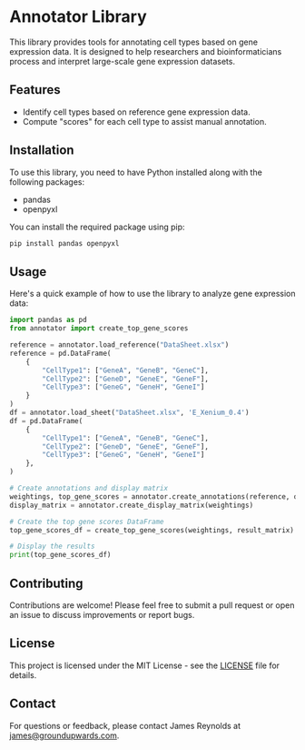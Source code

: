 # Annotator Library

This library provides tools for annotating cell types based on gene expression data. It is designed to help researchers and bioinformaticians process and interpret large-scale gene expression datasets.

## Features

- Identify cell types based on reference gene expression data.
- Compute "scores" for each cell type to assist manual annotation.

## Installation

To use this library, you need to have Python installed along with the following packages:

- pandas
- openpyxl

You can install the required package using pip:

```bash
pip install pandas openpyxl
```
## Usage

Here's a quick example of how to use the library to analyze gene expression data:

```python
import pandas as pd
from annotator import create_top_gene_scores

reference = annotator.load_reference("DataSheet.xlsx")
reference = pd.DataFrame(
    {
        "CellType1": ["GeneA", "GeneB", "GeneC"],
        "CellType2": ["GeneD", "GeneE", "GeneF"],
        "CellType3": ["GeneG", "GeneH", "GeneI"]
    }
)
df = annotator.load_sheet("DataSheet.xlsx", 'E_Xenium_0.4')
df = pd.DataFrame(
    {
        "CellType1": ["GeneA", "GeneB", "GeneC"],
        "CellType2": ["GeneD", "GeneE", "GeneF"],
        "CellType3": ["GeneG", "GeneH", "GeneI"]
    },
)

# Create annotations and display matrix
weightings, top_gene_scores = annotator.create_annotations(reference, df)
display_matrix = annotator.create_display_matrix(weightings)

# Create the top gene scores DataFrame
top_gene_scores_df = create_top_gene_scores(weightings, result_matrix)

# Display the results
print(top_gene_scores_df)
```

## Contributing

Contributions are welcome! Please feel free to submit a pull request or open an issue to discuss improvements or report bugs.

## License

This project is licensed under the MIT License - see the [LICENSE](LICENSE) file for details.

## Contact

For questions or feedback, please contact James Reynolds at james@groundupwards.com.
